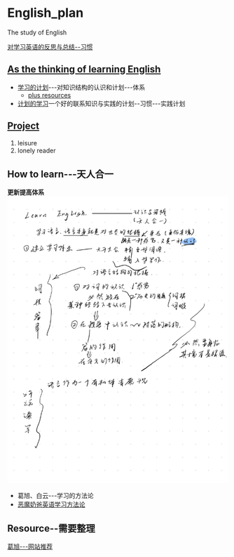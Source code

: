 # English_plan
The study of English

[对学习英语的反思与总结--习惯](thinking.md)

## [As the thinking of learning English](./Methods.md)
* [学习的计划](./Structed%20learning/summary.md)---对知识结构的认识和计划---体系
    * [plus resources](./Structed%20learning/resources.md)
* [计划的学习](Methods.md)一个好的联系知识与实践的计划--习惯---实践计划


## [Project](./Plans/plans-for-learning.md)
1. leisure
2. lonely reader


## How to learn---天人合一
**更新提高体系**
![page12](./pictures/Page12.jpg)

* 葛旭、白云---学习的方法论
* [恶魔奶爸英语学习方法论](https://www.bilibili.com/video/BV1M4411u75G)

## Resource--需要整理
[葛旭---网站推荐](https://www.bilibili.com/video/BV17Q4y1C72Q)